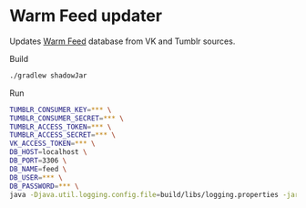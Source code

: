# Warm Feed updater
Updates [Warm Feed](https://radiokot.com.ua/p/feed/) database from VK and Tumblr sources.

Build
```bash
./gradlew shadowJar
```

Run
```bash
TUMBLR_CONSUMER_KEY=*** \
TUMBLR_CONSUMER_SECRET=*** \
TUMBLR_ACCESS_TOKEN=*** \
TUMBLR_ACCESS_SECRET=*** \
VK_ACCESS_TOKEN=*** \
DB_HOST=localhost \
DB_PORT=3306 \
DB_NAME=feed \
DB_USER=*** \
DB_PASSWORD=*** \
java -Djava.util.logging.config.file=build/libs/logging.properties -jar build/libs/updater.jar

```
